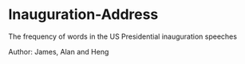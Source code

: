 # Inauguration-Address
The frequency of words in the US Presidential inauguration speeches

Author: James, Alan and Heng

